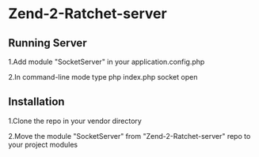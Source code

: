 Zend-2-Ratchet-server
=======================


Running Server 
---------------------------

1.Add module "SocketServer" in your application.config.php

2.In command-line mode  type php  index.php socket open




Installation 
---------------------------
1.Clone the repo in your vendor directory


2.Move the module "SocketServer" from "Zend-2-Ratchet-server" repo to your project modules
